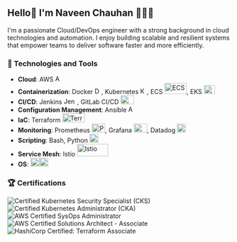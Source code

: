 ## Hello👋 I'm Naveen Chauhan 👨🏻‍💻

I'm a passionate Cloud/DevOps engineer with a strong background in cloud technologies and automation. I enjoy building scalable and resilient systems that empower teams to deliver software faster and more efficiently. 

### 🔧 Technologies and Tools

- **Cloud**: AWS <img src="https://www.vectorlogo.zone/logos/amazon_aws/amazon_aws-icon.svg" alt="AWS" width="15" height="15"/>
- **Containerization**: Docker <img src="https://www.vectorlogo.zone/logos/docker/docker-icon.svg" alt="Docker" width="15" height="15"/>, Kubernetes <img src="https://www.vectorlogo.zone/logos/kubernetes/kubernetes-icon.svg" alt="Kubernetes" width="15" height="15"/>, ECS <img src="https://www.vectorlogo.zone/logos/amazon_ecs/amazon_ecs-ar21.svg" alt="ECS" width="50" height="25"/>, EKS <img src="https://www.vectorlogo.zone/logos/amazon_eks/amazon_eks-icon.svg" alt="EKS" width="25" height="20"/>
- **CI/CD**: Jenkins <img src="https://www.vectorlogo.zone/logos/jenkins/jenkins-icon.svg" alt="Jenkins" width="30" height="15"/>, GitLab CI/CD <img src="https://www.vectorlogo.zone/logos/gitlab/gitlab-tile.svg" alt="Gitlab CI/CD" width="30" height="20"/>
- **Configuration Management**: Ansible <img src="https://www.vectorlogo.zone/logos/ansible/ansible-icon.svg" alt="Ansible" width="15" height="15"/>
- **IaC**: Terraform <img src="https://www.vectorlogo.zone/logos/terraformio/terraformio-ar21.svg"
alt="Terraform" width="50" height="20"/>
- **Monitoring**: Prometheus <img src="https://www.vectorlogo.zone/logos/prometheusio/prometheusio-icon.svg" alt="Prometheus" width="30" height="20"/>, Grafana <img src="https://www.vectorlogo.zone/logos/grafana/grafana-icon.svg" alt="Grafana" width="30" height="20"/>, Datadog <img src="https://www.vectorlogo.zone/logos/datadoghq/datadoghq-icon.svg" alt="Datadog" width="20" height="20"/>
- **Scripting**: Bash, Python <img src="https://www.vectorlogo.zone/logos/python/python-icon.svg" alt="Python" width="20" height="20"/>
- **Service Mesh**: Istio <img src="https://www.vectorlogo.zone/logos/istioio/istioio-ar21.svg" alt="Istio" width="70" height="28"/>
- **OS**: <img src="https://brandlogos.net/wp-content/uploads/2020/03/Linux-logo.png" alt="linux" title="linux" width="20" height="20"/><img src="https://www.vectorlogo.zone/logos/ubuntu/ubuntu-icon.svg" alt="ubuntu" title="ubuntu" width="20" height="20"/>  


### 🏆 Certifications
![Certified Kubernetes Security Specialist (CKS)](https://img.shields.io/badge/Certified%20Kubernetes%20Security%20Specialist-CKS-blue?style=for-the-badge&logo=kubernetes&logoColor=white)
![Certified Kubernetes Administrator (CKA)](https://img.shields.io/badge/Certified%20Kubernetes%20Administrator-CKA-blue?style=for-the-badge&logo=kubernetes&logoColor=white)
![AWS Certified SysOps Administrator](https://img.shields.io/badge/AWS%20Certified-SysOps%20Administrator-FF9900?style=for-the-badge)
![AWS Certified Solutions Architect - Associate](https://img.shields.io/badge/AWS%20Certified-Solutions%20Architect%20Associate-FF9900?style=for-the-badge&logo=amazonaws&logoColor=white)
![HashiCorp Certified: Terraform Associate](https://img.shields.io/badge/HashiCorp%20Certified-Terraform%20Associate-486C8D?style=for-the-badge)


